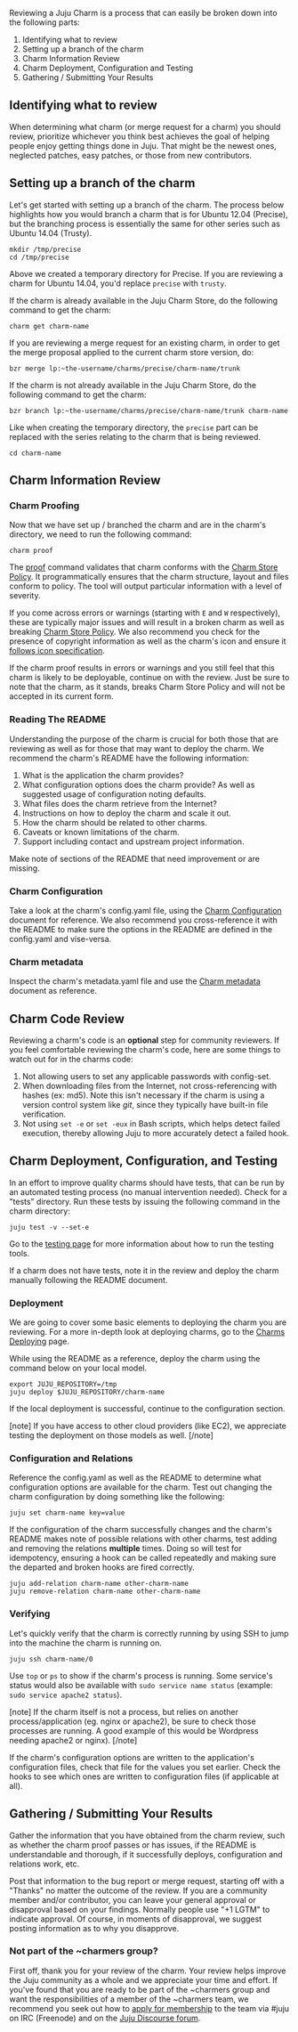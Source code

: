 Reviewing a Juju Charm is a process that can easily be broken down into the following parts:

1.  Identifying what to review
2.  Setting up a branch of the charm
3.  Charm Information Review
4.  Charm Deployment, Configuration and Testing
5.  Gathering / Submitting Your Results

<h2 id="heading--identifying-what-to-review">Identifying what to review</h2>

When determining what charm (or merge request for a charm) you should review, prioritize whichever you think best achieves the goal of helping people enjoy getting things done in Juju. That might be the newest ones, neglected patches, easy patches, or those from new contributors.

<h2 id="heading--setting-up-a-branch-of-the-charm">Setting up a branch of the charm</h2>

Let's get started with setting up a branch of the charm. The process below highlights how you would branch a charm that is for Ubuntu 12.04 (Precise), but the branching process is essentially the same for other series such as Ubuntu 14.04 (Trusty).

``` text
mkdir /tmp/precise
cd /tmp/precise
```

Above we created a temporary directory for Precise. If you are reviewing a charm for Ubuntu 14.04, you'd replace `precise` with `trusty`.

If the charm is already available in the Juju Charm Store, do the following command to get the charm:

``` text
charm get charm-name
```

If you are reviewing a merge request for an existing charm, in order to get the merge proposal applied to the current charm store version, do:

``` text
bzr merge lp:~the-username/charms/precise/charm-name/trunk
```

If the charm is not already available in the Juju Charm Store, do the following command to get the charm:

``` text
bzr branch lp:~the-username/charms/precise/charm-name/trunk charm-name
```

Like when creating the temporary directory, the `precise` part can be replaced with the series relating to the charm that is being reviewed.

``` text
cd charm-name
```

<h2 id="heading--charm-information-review">Charm Information Review</h2>

<h3 id="heading--charm-proofing">Charm Proofing</h3>

Now that we have set up / branched the charm and are in the charm's directory, we need to run the following command:

``` text
charm proof
```

The [proof](/t/charm-tools/1180#proof) command validates that charm conforms with the [Charm Store Policy](/t/charm-store-policy/1044). It programmatically ensures that the charm structure, layout and files conform to policy. The tool will output particular information with a level of severity.

If you come across errors or warnings (starting with `E` and `W` respectively), these are typically major issues and will result in a broken charm as well as breaking [Charm Store Policy](/t/charm-store-policy/1044). We also recommend you check for the presence of copyright information as well as the charm's icon and ensure it [follows icon specification](/t/creating-icons-for-charms/1041).

If the charm proof results in errors or warnings and you still feel that this charm is likely to be deployable, continue on with the review. Just be sure to note that the charm, as it stands, breaks Charm Store Policy and will not be accepted in its current form.

<h3 id="heading--reading-the-readme">Reading The README</h3>

Understanding the purpose of the charm is crucial for both those that are reviewing as well as for those that may want to deploy the charm. We recommend the charm's README have the following information:

1.  What is the application the charm provides?
2.  What configuration options does the charm provide? As well as suggested usage of configuration noting defaults.
3.  What files does the charm retrieve from the Internet?
4.  Instructions on how to deploy the charm and scale it out.
5.  How the charm should be related to other charms.
6.  Caveats or known limitations of the charm.
7.  Support including contact and upstream project information.

Make note of sections of the README that need improvement or are missing.

<h3 id="heading--charm-configuration">Charm Configuration</h3>

Take a look at the charm's config.yaml file, using the [Charm Configuration](/t/creating-config-yaml-and-configuring-charms/1039) document for reference. We also recommend you cross-reference it with the README to make sure the options in the README are defined in the config.yaml and vise-versa.

<h3 id="heading--charm-metadata">Charm metadata</h3>

Inspect the charm's metadata.yaml file and use the [Charm metadata](/t/charm-metadata/1043) document as reference.

<h2 id="heading--charm-code-review">Charm Code Review</h2>

Reviewing a charm's code is an **optional** step for community reviewers. If you feel comfortable reviewing the charm's code, here are some things to watch out for in the charms code:

1.  Not allowing users to set any applicable passwords with config-set.
2.  When downloading files from the Internet, not cross-referencing with hashes (ex: md5). Note this isn't necessary if the charm is using a version control system like *git*, since they typically have built-in file verification.
3.  Not using `set -e` or `set -eux` in Bash scripts, which helps detect failed execution, thereby allowing Juju to more accurately detect a failed hook.

<h2 id="heading--charm-deployment-configuration-and-testing">Charm Deployment, Configuration, and Testing</h2>

In an effort to improve quality charms should have tests, that can be run by an automated testing process (no manual intervention needed). Check for a "tests" directory. Run these tests by issuing the following command in the charm directory:

``` text
juju test -v --set-e
```

Go to the [testing page](/t/writing-charm-tests/1130) for more information about how to run the testing tools.

If a charm does not have tests, note it in the review and deploy the charm manually following the README document.

<h3 id="heading--deployment">Deployment</h3>

We are going to cover some basic elements to deploying the charm you are reviewing. For a more in-depth look at deploying charms, go to the [Charms Deploying](/t/deploying-applications/1062) page.

While using the README as a reference, deploy the charm using the command below on your local model.

``` text
export JUJU_REPOSITORY=/tmp
juju deploy $JUJU_REPOSITORY/charm-name
```

If the local deployment is successful, continue to the configuration section.

[note]
If you have access to other cloud providers (like EC2), we appreciate testing the deployment on those models as well.
[/note]

<h3 id="heading--configuration-and-relations">Configuration and Relations</h3>

Reference the config.yaml as well as the README to determine what configuration options are available for the charm. Test out changing the charm configuration by doing something like the following:

``` text
juju set charm-name key=value
```

If the configuration of the charm successfully changes and the charm's README makes note of possible relations with other charms, test adding and removing the relations **multiple** times. Doing so will test for idempotency, ensuring a hook can be called repeatedly and making sure the departed and broken hooks are fired correctly.

``` text
juju add-relation charm-name other-charm-name
juju remove-relation charm-name other-charm-name
```

<h3 id="heading--verifying">Verifying</h3>

Let's quickly verify that the charm is correctly running by using SSH to jump into the machine the charm is running on.

``` text
juju ssh charm-name/0
```

Use `top` or `ps` to show if the charm's process is running. Some service's status would also be available with `sudo service name status` (example: `sudo service apache2 status`).

[note]
If the charm itself is not a process, but relies on another process/application (eg. nginx or apache2), be sure to check those processes are running. A good example of this would be Wordpress needing apache2 or nginx).
[/note]

If the charm's configuration options are written to the application's configuration files, check that file for the values you set earlier. Check the hooks to see which ones are written to configuration files (if applicable at all).

<h2 id="heading--gathering--submitting-your-results">Gathering / Submitting Your Results</h2>

Gather the information that you have obtained from the charm review, such as whether the charm proof passes or has issues, if the README is understandable and thorough, if it successfully deploys, configuration and relations work, etc.

Post that information to the bug report or merge request, starting off with a "Thanks" no matter the outcome of the review. If you are a community member and/or contributor, you can leave your general approval or disapproval based on your findings. Normally people use "+1 LGTM" to indicate approval. Of course, in moments of disapproval, we suggest posting information as to why you disapprove.

<h3 id="heading--not-part-of-the-charmers-group">Not part of the ~charmers group?</h3>

First off, thank you for your review of the charm. Your review helps improve the Juju community as a whole and we appreciate your time and effort. If you've found that you are ready to be part of the ~charmers group and want the responsibilities of a member of the ~charmers team, we recommend you seek out how to [apply for membership](https://jujucharms.com/community/charmers/) to the team via #juju on IRC (Freenode) and on the [Juju Discourse forum](https://discourse.jujucharms.com/).

<!-- LINKS -->
